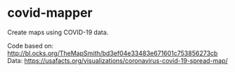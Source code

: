 # covid-mapper

Create maps using COVID-19 data.

Code based on: http://bl.ocks.org/TheMapSmith/bd3ef04e33483e671601c753856273cb
Data: https://usafacts.org/visualizations/coronavirus-covid-19-spread-map/
